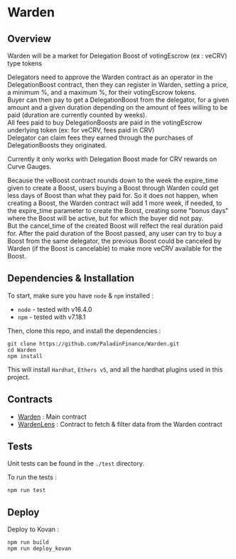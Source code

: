 # Warden

## Overview

Warden will be a market for Delegation Boost of votingEscrow (ex : veCRV) type tokens

Delegators need to approve the Warden contract as an operator in the DelegationBoost contract, then they can 
register in Warden, setting a price, a minimum %, and a maximum %, for their votingEscrow tokens.  
Buyer can then pay to get a DelegationBoost from the delegator, for a given amount and a given duration depending on the amount of fees willing to be paid (duration are currently counted by weeks).  
All fees paid to buy DelegationBoosts are paid in the votingEscrow underlying token (ex: for veCRV, fees paid in CRV)  
Delegator can claim fees they earned through the purchases of DelegationBoosts they originated.


Currently it only works with Delegation Boost made for CRV rewards on Curve Gauges.

Because the veBoost contract rounds down to the week the expire_time given to create a Boost, users buying a Boost through Warden could get less days of Boost than what they paid for. So it does not happen, when creating a Boost, the Warden contract will add 1 more week, if needed, to the expire_time parameter to create the Boost, creating some "bonus days" where the Boost will be active, but for which the buyer did not pay.  
But the cancel_time of the created Boost will relfect the real duration paid for. After the paid duration of the Boost passed, any user can try to buy a Boost from the same delegator, the previous Boost could be canceled by Warden (if the Boost is cancelable) to make more veCRV available for the Boost.

## Dependencies & Installation


To start, make sure you have `node` & `npm` installed : 
* `node` - tested with v16.4.0
* `npm` - tested with v7.18.1

Then, clone this repo, and install the dependencies : 

```
git clone https://github.com/PaladinFinance/Warden.git
cd Warden
npm install
```

This will install `Hardhat`, `Ethers v5`, and all the hardhat plugins used in this project.


## Contracts


* [Warden](https://github.com/PaladinFinance/Warden/tree/main/contracts/Warden.sol) : Main contract
* [WardenLens](https://github.com/PaladinFinance/Warden/tree/main/contracts/WardenLens.sol) : Contract to fetch & filter data from the Warden contract


## Tests


Unit tests can be found in the `./test` directory.

To run the tests : 
```
npm run test
```


## Deploy


Deploy to Kovan :
```
npm run build
npm run deploy_kovan
```
